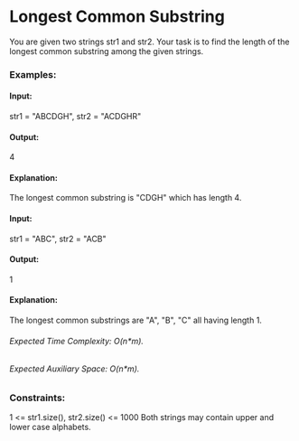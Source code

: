 # Longest Common Substring
You are given two strings str1 and str2. Your task is to find the length of the longest common substring among the given strings.

### Examples:
#### Input:
str1 = "ABCDGH", str2 = "ACDGHR"
#### Output:
4
#### Explanation:
The longest common substring is "CDGH" which has length 4.

#### Input:
str1 = "ABC", str2 = "ACB"
#### Output:
1
#### Explanation: 
The longest common substrings are "A", "B", "C" all having length 1.

###### Expected Time Complexity: O(n*m).
###### Expected Auxiliary Space: O(n*m).

### Constraints:
1 <= str1.size(), str2.size() <= 1000
Both strings may contain upper and lower case alphabets.


